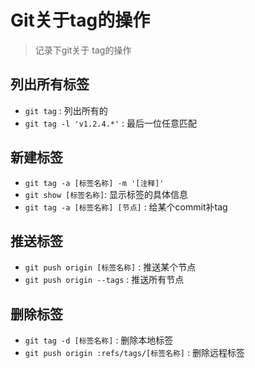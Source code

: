 # Git关于tag的操作

> 记录下git关于 tag的操作

## 列出所有标签

* `git tag` : 列出所有的
* `git tag -l 'v1.2.4.*'` : 最后一位任意匹配

## 新建标签

* `git tag -a [标签名称] -m '[注释]'`
* `git show [标签名称]`: 显示标签的具体信息
* `git tag -a [标签名称] [节点]` : 给某个commit补tag

## 推送标签

* `git push origin [标签名称]` : 推送某个节点
* `git push origin --tags` : 推送所有节点

## 删除标签

* `git tag -d [标签名称]` : 删除本地标签
* `git push origin :refs/tags/[标签名称]` : 删除远程标签